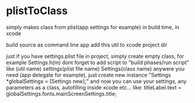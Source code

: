 # plistToClass
simply makes class from plist(app settings for example) in build time, in xcode

build source as command line app
add this util to xcode project dir

just if you have settings.plist file in project, simply create empty class, for example Settings.h(m) 
dont forget to add script to "build phases/run script" like 
(util name) settings(plist file name) Settings(class name)
anywere you need (app delegate for example), just create new instance "Settings *globalSettings = [Settings new];"
and now you can use your settings, any parameters as a class, autofilling inside xcode etc...
like:
titleLabel.text =  globalSettings.fonts.mainScreenSettings.title;
